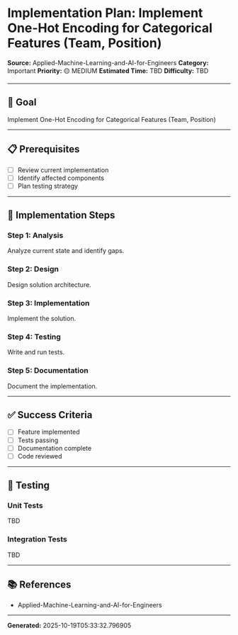 # Implementation Plan: Implement One-Hot Encoding for Categorical Features (Team, Position)

**Source:** Applied-Machine-Learning-and-AI-for-Engineers
**Category:** Important
**Priority:** 🟡 MEDIUM
**Estimated Time:** TBD
**Difficulty:** TBD

---

## 🎯 Goal

Implement One-Hot Encoding for Categorical Features (Team, Position)

---

## 📋 Prerequisites

- [ ] Review current implementation
- [ ] Identify affected components
- [ ] Plan testing strategy

---

## 🔧 Implementation Steps

### Step 1: Analysis

Analyze current state and identify gaps.

### Step 2: Design

Design solution architecture.

### Step 3: Implementation

Implement the solution.

### Step 4: Testing

Write and run tests.

### Step 5: Documentation

Document the implementation.

---

## ✅ Success Criteria

- [ ] Feature implemented
- [ ] Tests passing
- [ ] Documentation complete
- [ ] Code reviewed

---

## 🧪 Testing

### Unit Tests

TBD

### Integration Tests

TBD

---

## 📚 References

- Applied-Machine-Learning-and-AI-for-Engineers

---

**Generated:** 2025-10-19T05:33:32.796905

